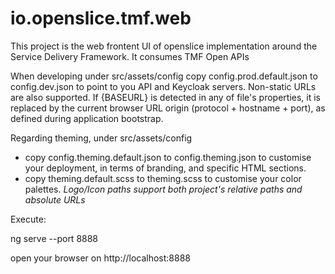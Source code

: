 # io.openslice.tmf.web
This project is the web frontent UI of openslice implementation around the Service Delivery Framework. It consumes TMF Open APIs

When developing under src/assets/config copy config.prod.default.json to config.dev.json to point to you API and Keycloak servers. Non-static URLs are also supported. If {BASEURL} is detected in any of file's properties, it is replaced by the current browser URL origin (protocol + hostname + port), as defined during application bootstrap.

Regarding theming, under src/assets/config
* copy config.theming.default.json to config.theming.json to customise your deployment, in terms of branding, and specific HTML sections.
* copy theming.default.scss to theming.scss to customise your color palettes.
*Logo/Icon paths support both project's relative paths and absolute URLs*

Execute:

ng serve --port 8888

open your browser on http://localhost:8888
